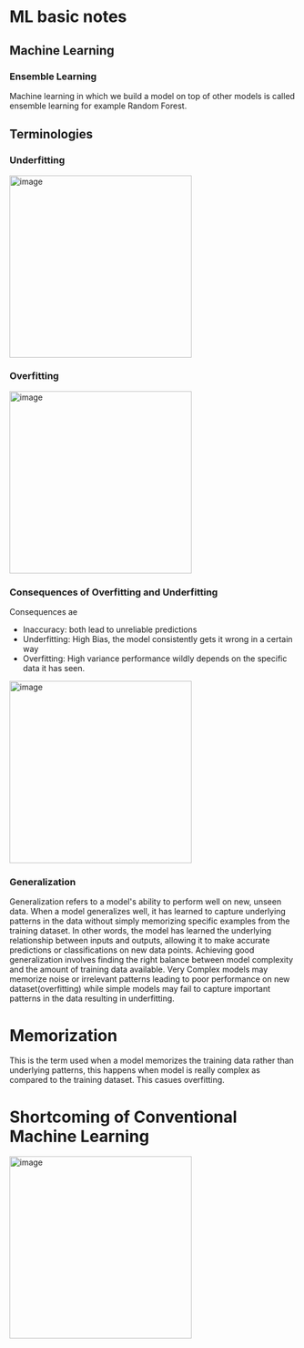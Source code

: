 # ML basic notes 

## Machine Learning

### Ensemble Learning

Machine learning in which we build a model on top of other models is called ensemble learning for example Random Forest.

## Terminologies

### Underfitting

<img width="320" alt="image" src="https://github.com/AbdulHadi806/AI-Advance-Notes/assets/113926529/6f34c9ab-0c44-431a-bb09-578cf9753325">

### Overfitting

<img width="320" alt="image" src="https://github.com/AbdulHadi806/AI-Advance-Notes/assets/113926529/c2a7987e-2be5-4752-8d3a-a3f4e92f43af">

### Consequences of Overfitting and Underfitting

Consequences ae

- Inaccuracy: both lead to unreliable predictions
- Underfitting: High Bias, the model consistently gets it wrong in a certain way
- Overfitting: High variance performance wildly depends on the specific data it has seen.

<img width="320" alt="image" src="https://github.com/AbdulHadi806/AI-Advance-Notes/assets/113926529/63fbb6bd-8243-41af-a51c-4781f129b7c8">


### Generalization
Generalization refers to a model's ability to perform well on new, unseen data. When a model generalizes well, it has learned to capture underlying patterns in the data without
simply memorizing specific examples from the training dataset. In other words, the model has learned the underlying relationship between inputs and outputs, allowing it to make accurate predictions
or classifications on new data points. Achieving good generalization involves finding the right balance between model complexity and the amount of training data available. Very
Complex models may memorize noise or irrelevant patterns leading to poor performance on new dataset(overfitting) while simple models may fail to capture important patterns in the data
resulting in underfitting.

# Memorization
This is the term used when a model memorizes the training data rather than underlying patterns, this happens when model is really complex as compared to the training dataset.
This casues overfitting.

# Shortcoming of Conventional Machine Learning

<img width="320" alt="image" src="https://github.com/AbdulHadi806/AI-Advance-Notes/assets/113926529/a3d1065a-ad9b-4e13-8f54-f88190394dd7">
